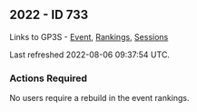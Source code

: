 ## 2022  - ID 733

Links to GP3S - [Event](https://www.gps-speedsurfing.com/default.aspx?mnu=event&val=733), [Rankings](https://www.gps-speedsurfing.com/default.aspx?mnu=eventranking&val=733), [Sessions](https://www.gps-speedsurfing.com/default.aspx?mnu=eventsessions&val=733)

Last refreshed 2022-08-06 09:37:54 UTC.

### Actions Required

No users require a rebuild in the event rankings.

